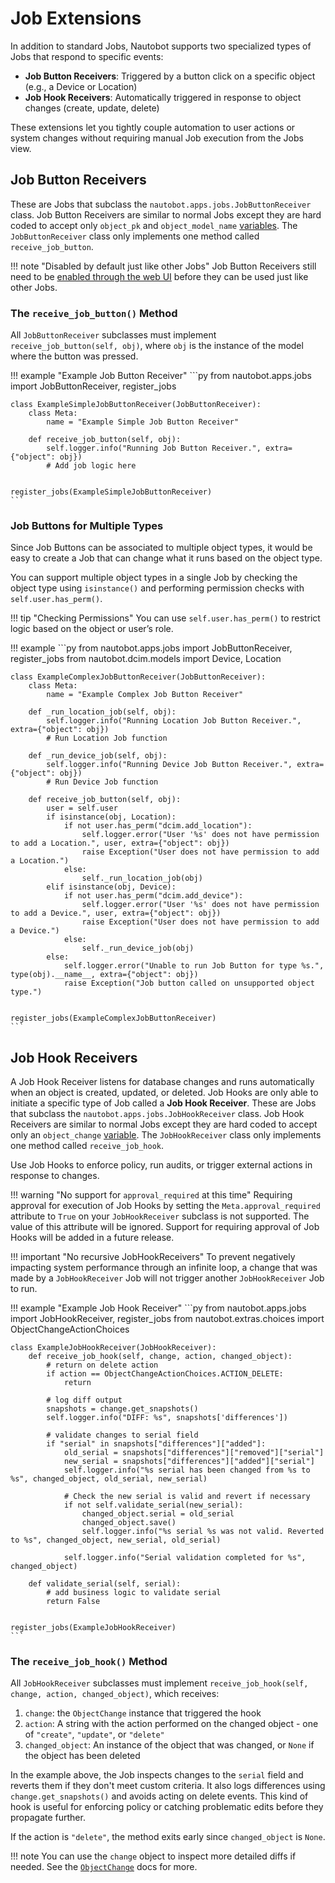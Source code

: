 # Job Extensions

In addition to standard Jobs, Nautobot supports two specialized types of Jobs that respond to specific events:

- **Job Button Receivers**: Triggered by a button click on a specific object (e.g., a Device or Location)
- **Job Hook Receivers**: Automatically triggered in response to object changes (create, update, delete)

These extensions let you tightly couple automation to user actions or system changes without requiring manual Job execution from the Jobs view.

## Job Button Receivers

These are Jobs that subclass the `nautobot.apps.jobs.JobButtonReceiver` class. Job Button Receivers are similar to normal Jobs except they are hard coded to accept only `object_pk` and `object_model_name` [variables](./job-structure.md#variables). The `JobButtonReceiver` class only implements one method called `receive_job_button`.

!!! note "Disabled by default just like other Jobs"
    Job Button Receivers still need to be [enabled through the web UI](../../user-guide/platform-functionality/jobs/index.md#enabling-jobs-for-running) before they can be used just like other Jobs.

### The `receive_job_button()` Method

All `JobButtonReceiver` subclasses must implement `receive_job_button(self, obj)`, where `obj` is the instance of the model where the button was pressed.

<!-- pyml disable-num-lines 10 proper-names -->
!!! example "Example Job Button Receiver"
    ```py
    from nautobot.apps.jobs import JobButtonReceiver, register_jobs


    class ExampleSimpleJobButtonReceiver(JobButtonReceiver):
        class Meta:
            name = "Example Simple Job Button Receiver"

        def receive_job_button(self, obj):
            self.logger.info("Running Job Button Receiver.", extra={"object": obj})
            # Add job logic here


    register_jobs(ExampleSimpleJobButtonReceiver)
    ```

### Job Buttons for Multiple Types

Since Job Buttons can be associated to multiple object types, it would be easy to create a Job that can change what it runs based on the object type.

You can support multiple object types in a single Job by checking the object type using `isinstance()` and performing permission checks with `self.user.has_perm()`.

!!! tip "Checking Permissions"
    You can use `self.user.has_perm()` to restrict logic based on the object or user’s role.


<!-- pyml disable-num-lines 10 proper-names -->
!!! example
    ```py
    from nautobot.apps.jobs import JobButtonReceiver, register_jobs
    from nautobot.dcim.models import Device, Location


    class ExampleComplexJobButtonReceiver(JobButtonReceiver):
        class Meta:
            name = "Example Complex Job Button Receiver"

        def _run_location_job(self, obj):
            self.logger.info("Running Location Job Button Receiver.", extra={"object": obj})
            # Run Location Job function

        def _run_device_job(self, obj):
            self.logger.info("Running Device Job Button Receiver.", extra={"object": obj})
            # Run Device Job function

        def receive_job_button(self, obj):
            user = self.user
            if isinstance(obj, Location):
                if not user.has_perm("dcim.add_location"):
                    self.logger.error("User '%s' does not have permission to add a Location.", user, extra={"object": obj})
                    raise Exception("User does not have permission to add a Location.")
                else:
                    self._run_location_job(obj)
            elif isinstance(obj, Device):
                if not user.has_perm("dcim.add_device"):
                    self.logger.error("User '%s' does not have permission to add a Device.", user, extra={"object": obj})
                    raise Exception("User does not have permission to add a Device.")
                else:
                    self._run_device_job(obj)
            else:
                self.logger.error("Unable to run Job Button for type %s.", type(obj).__name__, extra={"object": obj})
                raise Exception("Job button called on unsupported object type.")


    register_jobs(ExampleComplexJobButtonReceiver)
    ```

## Job Hook Receivers

A Job Hook Receiver listens for database changes and runs automatically when an object is created, updated, or deleted. Job Hooks are only able to initiate a specific type of Job called a **Job Hook Receiver**. These are Jobs that subclass the `nautobot.apps.jobs.JobHookReceiver` class. Job Hook Receivers are similar to normal Jobs except they are hard coded to accept only an `object_change` [variable](./job-structure.md#variables). The `JobHookReceiver` class only implements one method called `receive_job_hook`.

Use Job Hooks to enforce policy, run audits, or trigger external actions in response to changes.

!!! warning "No support for `approval_required` at this time"
    Requiring approval for execution of Job Hooks by setting the `Meta.approval_required` attribute to `True` on your `JobHookReceiver` subclass is not supported. The value of this attribute will be ignored. Support for requiring approval of Job Hooks will be added in a future release.

!!! important "No recursive JobHookReceivers"
    To prevent negatively impacting system performance through an infinite loop, a change that was made by a `JobHookReceiver` Job will not trigger another `JobHookReceiver` Job to run.

<!-- pyml disable-num-lines 10 proper-names -->
!!! example "Example Job Hook Receiver"
    ```py
    from nautobot.apps.jobs import JobHookReceiver, register_jobs
    from nautobot.extras.choices import ObjectChangeActionChoices


    class ExampleJobHookReceiver(JobHookReceiver):
        def receive_job_hook(self, change, action, changed_object):
            # return on delete action
            if action == ObjectChangeActionChoices.ACTION_DELETE:
                return

            # log diff output
            snapshots = change.get_snapshots()
            self.logger.info("DIFF: %s", snapshots['differences'])

            # validate changes to serial field
            if "serial" in snapshots["differences"]["added"]:
                old_serial = snapshots["differences"]["removed"]["serial"]
                new_serial = snapshots["differences"]["added"]["serial"]
                self.logger.info("%s serial has been changed from %s to %s", changed_object, old_serial, new_serial)

                # Check the new serial is valid and revert if necessary
                if not self.validate_serial(new_serial):
                    changed_object.serial = old_serial
                    changed_object.save()
                    self.logger.info("%s serial %s was not valid. Reverted to %s", changed_object, new_serial, old_serial)

                self.logger.info("Serial validation completed for %s", changed_object)

        def validate_serial(self, serial):
            # add business logic to validate serial
            return False


    register_jobs(ExampleJobHookReceiver)
    ```

### The `receive_job_hook()` Method


All `JobHookReceiver` subclasses must implement `receive_job_hook(self, change, action, changed_object)`, which receives:

1. `change`: the `ObjectChange` instance that triggered the hook
2. `action`: A string with the action performed on the changed object - one of `"create"`, `"update"`, or `"delete"`
3. `changed_object`: An instance of the object that was changed, or `None` if the object has been deleted

In the example above, the Job inspects changes to the `serial` field and reverts them if they don't meet custom criteria. It also logs differences using `change.get_snapshots()` and avoids acting on delete events. This kind of hook is useful for enforcing policy or catching problematic edits before they propagate further.

If the action is `"delete"`, the method exits early since `changed_object` is `None`.

!!! note
    You can use the `change` object to inspect more detailed diffs if needed. See the [`ObjectChange`](../../user-guide/platform-functionality/change-logging.md#objectchange) docs for more.
